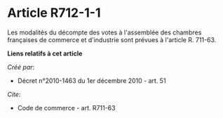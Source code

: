 # Article R712-1-1

Les modalités du décompte des votes à l'assemblée des chambres françaises de commerce et d'industrie sont prévues à l'article
R. 711-63.

**Liens relatifs à cet article**

_Créé par_:

  - Décret n°2010-1463 du 1er décembre 2010 - art. 51

_Cite_:

  - Code de commerce - art. R711-63

